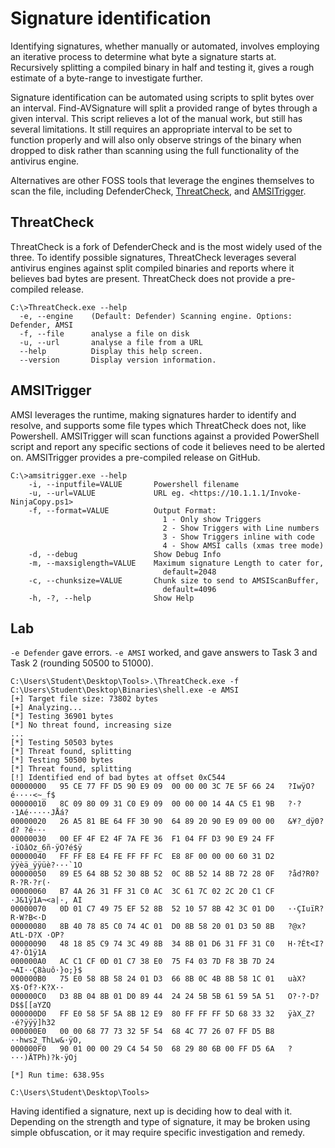 # Signature identification 

Identifying signatures, whether manually or automated, involves employing an iterative process to determine what 
byte a signature starts at. Recursively splitting a compiled binary in half and testing it, gives a rough estimate of a 
byte-range to investigate further.

Signature identification can be automated using scripts to split bytes over an interval. Find-AVSignature
will split a provided range of bytes through a given interval. This script relieves a lot of the manual work, but 
still has several limitations. It still requires an appropriate interval to be set to function properly and will 
also only observe strings of the binary when dropped to disk rather than scanning using the full functionality of 
the antivirus engine. 

Alternatives are other FOSS tools that leverage the engines themselves to scan the file, including DefenderCheck, 
[ThreatCheck](https://github.com/rasta-mouse/ThreatCheck), and [AMSITrigger](https://github.com/RythmStick/AMSITrigger).

## ThreatCheck

ThreatCheck is a fork of DefenderCheck and is the most widely used of the three. To identify possible signatures, 
ThreatCheck leverages several antivirus engines against split compiled binaries and reports where it believes bad 
bytes are present. ThreatCheck does not provide a pre-compiled release.

    C:\>ThreatCheck.exe --help
      -e, --engine    (Default: Defender) Scanning engine. Options: Defender, AMSI
      -f, --file      analyse a file on disk
      -u, --url       analyse a file from a URL
      --help          Display this help screen.
      --version       Display version information.

## AMSITrigger

AMSI leverages the runtime, making signatures harder to identify and resolve, and supports some file types
which ThreatCheck does not, like Powershell. AMSITrigger will scan functions against a provided PowerShell script 
and report any specific sections of code it believes need to be alerted on. AMSITrigger provides a pre-compiled 
release on GitHub.

    C:\>amsitrigger.exe --help
        -i, --inputfile=VALUE       Powershell filename
        -u, --url=VALUE             URL eg. <https://10.1.1.1/Invoke-NinjaCopy.ps1>
        -f, --format=VALUE          Output Format:
                                      1 - Only show Triggers
                                      2 - Show Triggers with Line numbers
                                      3 - Show Triggers inline with code
                                      4 - Show AMSI calls (xmas tree mode)
        -d, --debug                 Show Debug Info
        -m, --maxsiglength=VALUE    Maximum signature Length to cater for,
                                      default=2048
        -c, --chunksize=VALUE       Chunk size to send to AMSIScanBuffer,
                                      default=4096
        -h, -?, --help              Show Help

## Lab

`-e Defender` gave errors. `-e AMSI` worked, and gave answers to Task 3 and Task 2 (rounding 50500 to 51000).

```text
C:\Users\Student\Desktop\Tools>.\ThreatCheck.exe -f C:\Users\Student\Desktop\Binaries\shell.exe -e AMSI
[+] Target file size: 73802 bytes
[+] Analyzing...
[*] Testing 36901 bytes
[*] No threat found, increasing size
...
[*] Testing 50503 bytes
[*] Threat found, splitting
[*] Testing 50500 bytes
[*] Threat found, splitting
[!] Identified end of bad bytes at offset 0xC544
00000000   95 CE 77 FF D5 90 E9 09  00 00 00 3C 7E 5F 66 24   ?IwÿO?é····<~_f$
00000010   8C 09 80 09 31 C0 E9 09  00 00 00 14 4A C5 E1 9B   ?·?·1Aé·····JÅá?
00000020   26 A5 81 BE 64 FF 30 90  64 89 20 90 E9 09 00 00   &¥?_dÿ0?d? ?é···
00000030   00 EF 4F E2 4F 7A FE 36  F1 04 FF D3 90 E9 24 FF   ·ïOâOz_6ñ·ÿO?é$ÿ
00000040   FF FF E8 E4 FE FF FF FC  E8 8F 00 00 00 60 31 D2   ÿÿèä_ÿÿüè?···`1O
00000050   89 E5 64 8B 52 30 8B 52  0C 8B 52 14 8B 72 28 0F   ?åd?R0?R·?R·?r(·
00000060   B7 4A 26 31 FF 31 C0 AC  3C 61 7C 02 2C 20 C1 CF   ·J&1ÿ1A¬<a|·, AI
00000070   0D 01 C7 49 75 EF 52 8B  52 10 57 8B 42 3C 01 D0   ··ÇIuïR?R·W?B<·D
00000080   8B 40 78 85 C0 74 4C 01  D0 8B 58 20 01 D3 50 8B   ?@x?AtL·D?X ·OP?
00000090   48 18 85 C9 74 3C 49 8B  34 8B 01 D6 31 FF 31 C0   H·?Ét<I?4?·Ö1ÿ1A
000000A0   AC C1 CF 0D 01 C7 38 E0  75 F4 03 7D F8 3B 7D 24   ¬AI··Ç8àuô·}o;}$
000000B0   75 E0 58 8B 58 24 01 D3  66 8B 0C 4B 8B 58 1C 01   uàX?X$·Of?·K?X··
000000C0   D3 8B 04 8B 01 D0 89 44  24 24 5B 5B 61 59 5A 51   O?·?·D?D$$[[aYZQ
000000D0   FF E0 58 5F 5A 8B 12 E9  80 FF FF FF 5D 68 33 32   ÿàX_Z?·é?ÿÿÿ]h32
000000E0   00 00 68 77 73 32 5F 54  68 4C 77 26 07 FF D5 B8   ··hws2_ThLw&·ÿO,
000000F0   90 01 00 00 29 C4 54 50  68 29 80 6B 00 FF D5 6A   ?···)ÄTPh)?k·ÿOj

[*] Run time: 638.95s

C:\Users\Student\Desktop\Tools>
```

Having identified a signature, next up is deciding how to deal with it. Depending on the strength and type of 
signature, it may be broken using simple obfuscation, or it may require specific investigation and remedy.
